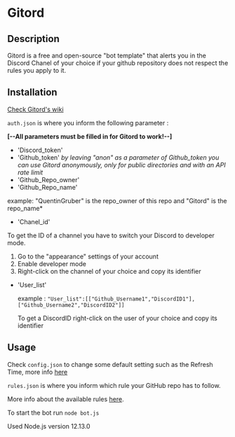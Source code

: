 # Gitord

## Description

Gitord is a free and open-source "bot template" that alerts you in the Discord Chanel of your choice if your github repository does not respect the rules you apply to it.


## Installation 
[Check Gitord's wiki ](https://github.com/QuentinGruber/Gitord/wiki)

`auth.json` is where you inform the following parameter : 

**[--All parameters must be filled in for Gitord to work!--]**
* 'Discord_token'
* 'Github_token' *by leaving "anon" as a parameter of Github_token you can use Gitord anonymously, only for public directories and with an API rate limit*
* 'Github_Repo_owner'
* 'Github_Repo_name'

example: "QuentinGruber" is the repo_owner of this repo and "Gitord" is the repo_name*

* 'Chanel_id'


To get the ID of a channel you have to switch your Discord to developer mode.

1. Go to the "appearance" settings of your account
2. Enable developer mode
3. Right-click on the channel of your choice and copy its identifier

* 'User_list'

  example : `"User_list":[["Github_Username1","DiscordID1"],["Github_Username2","DiscordID2"]]`

  To get a DiscordID right-click on the user of your choice and copy its identifier

## Usage

Check `config.json` to change some default setting such as the Refresh Time, more info [here](https://github.com/QuentinGruber/Gitord/wiki/Config.json)

`rules.json` is where you inform which rule your GitHub repo has to follow.

More info about the available rules [here](https://github.com/QuentinGruber/Gitord/wiki/Rules-info).

To start the bot run `node bot.js`

Used Node.js version 12.13.0
